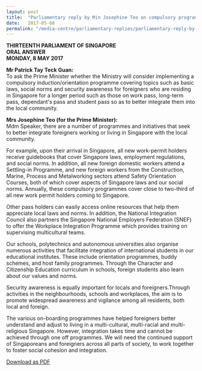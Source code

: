 ```yaml
---
layout: post
title:  "Parliamentary reply by Min Josephine Teo on compulsory programme to integrate foreigners"
date:   2017-05-08
permalink: "/media-centre/parliamentary-replies/parliamentary-reply-by-min-josephine-teo-on-8-may-2017"
---
```


**THIRTEENTH PARLIAMENT OF SINGAPORE  
ORAL ANSWER  
MONDAY, 8 MAY 2017**

**Mr Patrick Tay Teck Guan:**  
To ask the Prime Minister whether the Ministry will consider implementing a compulsory induction/orientation programme covering topics such as basic laws, social norms and security awareness for foreigners who are residing in Singapore for a longer period such as those on work pass, long-term pass, dependant's pass and student pass so as to better integrate them into the local community.

**Mrs Josephine Teo (for the Prime Minister):**  
Mdm Speaker, there are a number of programmes and initiatives that seek to better integrate foreigners working or living in Singapore with the local community.

For example, upon their arrival in Singapore, all new work-permit holders receive guidebooks that cover Singapore laws, employment regulations, and social norms. In addition, all new foreign domestic workers attend a Settling-in Programme, and new foreign workers from the Construction, Marine, Process and Metalworking sectors attend Safety Orientation Courses, both of which cover aspects of Singapore laws and our social norms. Annually, these compulsory programmes cover close to two-third of all new work permit holders coming to Singapore.

Other pass holders can easily access online resources that help them appreciate local laws and norms. In addition, the National Integration Council also partners the Singapore National Employers Federation (SNEF) to offer the Workplace Integration Programme which provides training on supervising multicultural teams.

Our schools, polytechnics and autonomous universities also organise numerous activities that facilitate integration of international students in our educational institutes. These include orientation programmes, buddy schemes, and host family programmes. Through the Character and Citizenship Education curriculum in schools, foreign students also learn about our values and norms.

Security awareness is equally important for locals and foreigners.Through activities in the neighbourhoods, schools and workplaces, the aim is to promote widespread awareness and vigilance among all residents, both local and foreign.

The various on-boarding programmes have helped foreigners better understand and adjust to living in a multi-cultural, multi-racial and multi-religious Singapore. However, integration takes time and cannot be achieved through one off programmes. We will need the continued support of Singaporeans and foreigners across all parts of society, to work together to foster social cohesion and integration.

[Download as PDF](https://github.com/isomerpages/isomerpages-stratgroup/raw/master/images/parliamentary%20files/parliamentary-reply-by-min-josephine-teo-on-8-may-2017.pdf)
